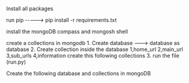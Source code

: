 Install all packages

run pip
-----> pip install -r requirements.txt

install the mongoDB compass and mongosh shell 

create a collections in mongodb
      1. Create database ---> database as database
      2. Create collection inside the database 
              1,home_url
              2,main_url
              3,sub_urls
              4,information 
        create this following collections
      3. run the file (run.py)

Create the following database and collections in mongoDB

